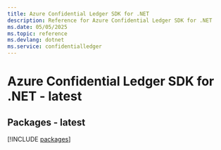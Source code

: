 ```yaml
---
title: Azure Confidential Ledger SDK for .NET
description: Reference for Azure Confidential Ledger SDK for .NET
ms.date: 05/05/2025
ms.topic: reference
ms.devlang: dotnet
ms.service: confidentialledger
---
```

# Azure Confidential Ledger SDK for .NET - latest
## Packages - latest
[!INCLUDE [packages](confidential-ledger-index.md)]